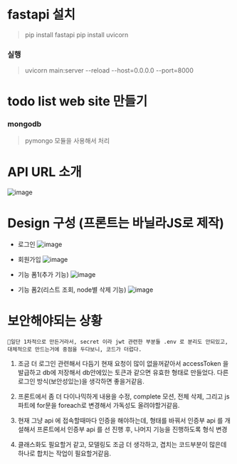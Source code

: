 # fastapi 설치

> pip install fastapi
> pip install uvicorn

### 실행
>uvicorn main:server --reload --host=0.0.0.0 --port=8000
#
# todo list web site 만들기

### mongodb
> pymongo 모듈을 사용해서 처리

# API URL 소개
![image](https://user-images.githubusercontent.com/104962364/195105978-8b328d20-813d-406d-b56a-4ac8042f9647.png)


# Design 구성 (프론트는 바닐라JS로 제작)
* 로그인
    ![image](https://user-images.githubusercontent.com/104962364/195106222-1ae77743-107a-4a92-8d74-adf03ea11d82.png)

* 회원가입
    ![image](https://user-images.githubusercontent.com/104962364/195106471-0923e5a1-1f35-402d-80f4-e435a372837c.png)


* 기능 폼1(추가 기능)
    ![image](https://user-images.githubusercontent.com/104962364/195106626-df12c263-a444-4857-a1d6-8590c8e80528.png)

* 기능 폼2(리스트 조회, node별 삭제 기능)
    ![image](https://user-images.githubusercontent.com/104962364/195106832-8c7ec594-f2c1-4226-8196-68f7b4691339.png)


# 보안해야되는 상황
```💫일단 1차적으로 만든거라서, secret 이라 jwt 관련한 부분들 .env 로 분리도 안되있고, 대체적으로 만드는거에 중점을 두다보니, 코드가 더럽다.```

  1. 조금 더 로그인 관련해서 다듬기 현재 요청이 많이 없을꺼같아서 accessToken 을 발급하고 db에 저장해서 db안에있는 토큰과 같으면 유효한 형태로 만들었다. 다른 로그인 방식(보안성있는)을 생각하면 좋을거같음.
  
  2. 프론트에서 좀 더 다이나믹하게 내용을 수정, complete 모션, 전체 삭제, 그리고 js 파트에 for문을 foreach로 변경해서 가독성도 올려야할거같음.

  3. 현재 그냥 api 에 접속할때마다 인증을 해야하는데, 형태를 바꿔서 인증부 api 를 개설해서 프론트에서 인증부 api 를 선 진행 후, 나머지 기능을 진행하도록 형식 변경
  
  4. 클래스화도 필요할거 같고, 모델링도 조금 더 생각하고, 겹치는 코드부분이 많은데 하나로 합치는 작업이 필요할거같음.  
